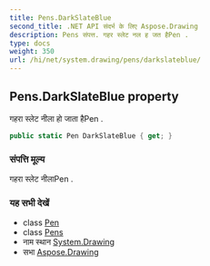 ```yaml
---
title: Pens.DarkSlateBlue
second_title: .NET API संदर्भ के लिए Aspose.Drawing
description: Pens संपत्त. गहर स्लेट नल ह जत हैPen .
type: docs
weight: 350
url: /hi/net/system.drawing/pens/darkslateblue/
---
```

## Pens.DarkSlateBlue property

गहरा स्लेट नीला हो जाता हैPen .

```csharp
public static Pen DarkSlateBlue { get; }
```

### संपत्ति मूल्य

गहरा स्लेट नीलाPen .

### यह सभी देखें

* class [Pen](../../pen/)
* class [Pens](../)
* नाम स्थान [System.Drawing](../../pens/)
* सभा [Aspose.Drawing](../../../)


